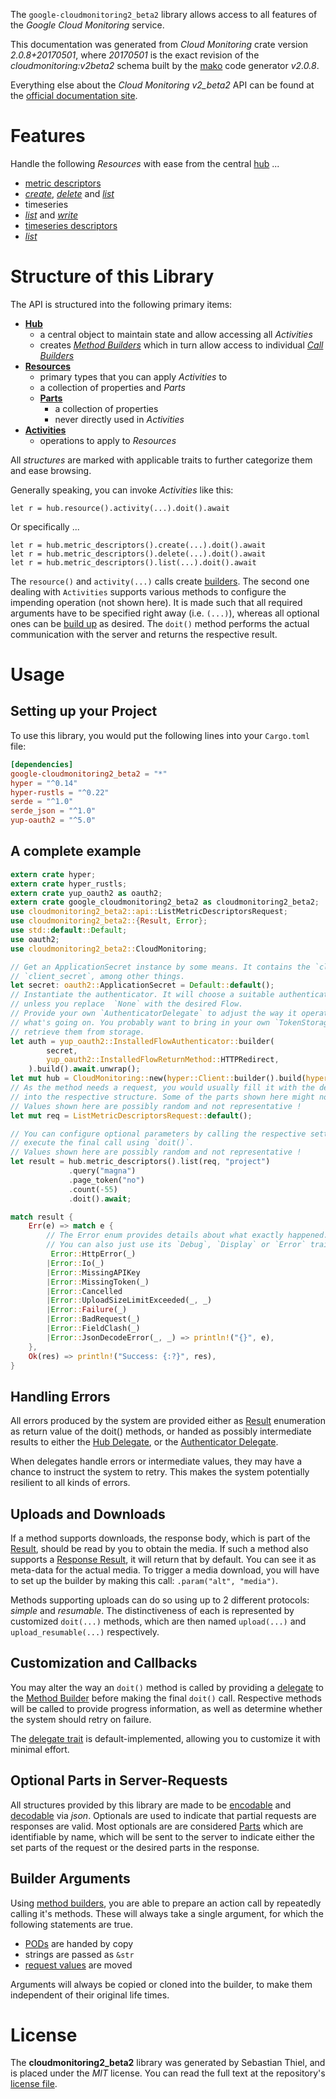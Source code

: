 <!---
DO NOT EDIT !
This file was generated automatically from 'src/mako/api/README.md.mako'
DO NOT EDIT !
-->
The `google-cloudmonitoring2_beta2` library allows access to all features of the *Google Cloud Monitoring* service.

This documentation was generated from *Cloud Monitoring* crate version *2.0.8+20170501*, where *20170501* is the exact revision of the *cloudmonitoring:v2beta2* schema built by the [mako](http://www.makotemplates.org/) code generator *v2.0.8*.

Everything else about the *Cloud Monitoring* *v2_beta2* API can be found at the
[official documentation site](https://cloud.google.com/monitoring/v2beta2/).
# Features

Handle the following *Resources* with ease from the central [hub](https://docs.rs/google-cloudmonitoring2_beta2/2.0.8+20170501/google_cloudmonitoring2_beta2/CloudMonitoring) ... 

* [metric descriptors](https://docs.rs/google-cloudmonitoring2_beta2/2.0.8+20170501/google_cloudmonitoring2_beta2/api::MetricDescriptor)
 * [*create*](https://docs.rs/google-cloudmonitoring2_beta2/2.0.8+20170501/google_cloudmonitoring2_beta2/api::MetricDescriptorCreateCall), [*delete*](https://docs.rs/google-cloudmonitoring2_beta2/2.0.8+20170501/google_cloudmonitoring2_beta2/api::MetricDescriptorDeleteCall) and [*list*](https://docs.rs/google-cloudmonitoring2_beta2/2.0.8+20170501/google_cloudmonitoring2_beta2/api::MetricDescriptorListCall)
* timeseries
 * [*list*](https://docs.rs/google-cloudmonitoring2_beta2/2.0.8+20170501/google_cloudmonitoring2_beta2/api::TimeseryListCall) and [*write*](https://docs.rs/google-cloudmonitoring2_beta2/2.0.8+20170501/google_cloudmonitoring2_beta2/api::TimeseryWriteCall)
* [timeseries descriptors](https://docs.rs/google-cloudmonitoring2_beta2/2.0.8+20170501/google_cloudmonitoring2_beta2/api::TimeseriesDescriptor)
 * [*list*](https://docs.rs/google-cloudmonitoring2_beta2/2.0.8+20170501/google_cloudmonitoring2_beta2/api::TimeseriesDescriptorListCall)




# Structure of this Library

The API is structured into the following primary items:

* **[Hub](https://docs.rs/google-cloudmonitoring2_beta2/2.0.8+20170501/google_cloudmonitoring2_beta2/CloudMonitoring)**
    * a central object to maintain state and allow accessing all *Activities*
    * creates [*Method Builders*](https://docs.rs/google-cloudmonitoring2_beta2/2.0.8+20170501/google_cloudmonitoring2_beta2/client::MethodsBuilder) which in turn
      allow access to individual [*Call Builders*](https://docs.rs/google-cloudmonitoring2_beta2/2.0.8+20170501/google_cloudmonitoring2_beta2/client::CallBuilder)
* **[Resources](https://docs.rs/google-cloudmonitoring2_beta2/2.0.8+20170501/google_cloudmonitoring2_beta2/client::Resource)**
    * primary types that you can apply *Activities* to
    * a collection of properties and *Parts*
    * **[Parts](https://docs.rs/google-cloudmonitoring2_beta2/2.0.8+20170501/google_cloudmonitoring2_beta2/client::Part)**
        * a collection of properties
        * never directly used in *Activities*
* **[Activities](https://docs.rs/google-cloudmonitoring2_beta2/2.0.8+20170501/google_cloudmonitoring2_beta2/client::CallBuilder)**
    * operations to apply to *Resources*

All *structures* are marked with applicable traits to further categorize them and ease browsing.

Generally speaking, you can invoke *Activities* like this:

```Rust,ignore
let r = hub.resource().activity(...).doit().await
```

Or specifically ...

```ignore
let r = hub.metric_descriptors().create(...).doit().await
let r = hub.metric_descriptors().delete(...).doit().await
let r = hub.metric_descriptors().list(...).doit().await
```

The `resource()` and `activity(...)` calls create [builders][builder-pattern]. The second one dealing with `Activities` 
supports various methods to configure the impending operation (not shown here). It is made such that all required arguments have to be 
specified right away (i.e. `(...)`), whereas all optional ones can be [build up][builder-pattern] as desired.
The `doit()` method performs the actual communication with the server and returns the respective result.

# Usage

## Setting up your Project

To use this library, you would put the following lines into your `Cargo.toml` file:

```toml
[dependencies]
google-cloudmonitoring2_beta2 = "*"
hyper = "^0.14"
hyper-rustls = "^0.22"
serde = "^1.0"
serde_json = "^1.0"
yup-oauth2 = "^5.0"
```

## A complete example

```Rust
extern crate hyper;
extern crate hyper_rustls;
extern crate yup_oauth2 as oauth2;
extern crate google_cloudmonitoring2_beta2 as cloudmonitoring2_beta2;
use cloudmonitoring2_beta2::api::ListMetricDescriptorsRequest;
use cloudmonitoring2_beta2::{Result, Error};
use std::default::Default;
use oauth2;
use cloudmonitoring2_beta2::CloudMonitoring;

// Get an ApplicationSecret instance by some means. It contains the `client_id` and 
// `client_secret`, among other things.
let secret: oauth2::ApplicationSecret = Default::default();
// Instantiate the authenticator. It will choose a suitable authentication flow for you, 
// unless you replace  `None` with the desired Flow.
// Provide your own `AuthenticatorDelegate` to adjust the way it operates and get feedback about 
// what's going on. You probably want to bring in your own `TokenStorage` to persist tokens and
// retrieve them from storage.
let auth = yup_oauth2::InstalledFlowAuthenticator::builder(
        secret,
        yup_oauth2::InstalledFlowReturnMethod::HTTPRedirect,
    ).build().await.unwrap();
let mut hub = CloudMonitoring::new(hyper::Client::builder().build(hyper_rustls::HttpsConnector::with_native_roots()), auth);
// As the method needs a request, you would usually fill it with the desired information
// into the respective structure. Some of the parts shown here might not be applicable !
// Values shown here are possibly random and not representative !
let mut req = ListMetricDescriptorsRequest::default();

// You can configure optional parameters by calling the respective setters at will, and
// execute the final call using `doit()`.
// Values shown here are possibly random and not representative !
let result = hub.metric_descriptors().list(req, "project")
             .query("magna")
             .page_token("no")
             .count(-55)
             .doit().await;

match result {
    Err(e) => match e {
        // The Error enum provides details about what exactly happened.
        // You can also just use its `Debug`, `Display` or `Error` traits
         Error::HttpError(_)
        |Error::Io(_)
        |Error::MissingAPIKey
        |Error::MissingToken(_)
        |Error::Cancelled
        |Error::UploadSizeLimitExceeded(_, _)
        |Error::Failure(_)
        |Error::BadRequest(_)
        |Error::FieldClash(_)
        |Error::JsonDecodeError(_, _) => println!("{}", e),
    },
    Ok(res) => println!("Success: {:?}", res),
}

```
## Handling Errors

All errors produced by the system are provided either as [Result](https://docs.rs/google-cloudmonitoring2_beta2/2.0.8+20170501/google_cloudmonitoring2_beta2/client::Result) enumeration as return value of
the doit() methods, or handed as possibly intermediate results to either the 
[Hub Delegate](https://docs.rs/google-cloudmonitoring2_beta2/2.0.8+20170501/google_cloudmonitoring2_beta2/client::Delegate), or the [Authenticator Delegate](https://docs.rs/yup-oauth2/*/yup_oauth2/trait.AuthenticatorDelegate.html).

When delegates handle errors or intermediate values, they may have a chance to instruct the system to retry. This 
makes the system potentially resilient to all kinds of errors.

## Uploads and Downloads
If a method supports downloads, the response body, which is part of the [Result](https://docs.rs/google-cloudmonitoring2_beta2/2.0.8+20170501/google_cloudmonitoring2_beta2/client::Result), should be
read by you to obtain the media.
If such a method also supports a [Response Result](https://docs.rs/google-cloudmonitoring2_beta2/2.0.8+20170501/google_cloudmonitoring2_beta2/client::ResponseResult), it will return that by default.
You can see it as meta-data for the actual media. To trigger a media download, you will have to set up the builder by making
this call: `.param("alt", "media")`.

Methods supporting uploads can do so using up to 2 different protocols: 
*simple* and *resumable*. The distinctiveness of each is represented by customized 
`doit(...)` methods, which are then named `upload(...)` and `upload_resumable(...)` respectively.

## Customization and Callbacks

You may alter the way an `doit()` method is called by providing a [delegate](https://docs.rs/google-cloudmonitoring2_beta2/2.0.8+20170501/google_cloudmonitoring2_beta2/client::Delegate) to the 
[Method Builder](https://docs.rs/google-cloudmonitoring2_beta2/2.0.8+20170501/google_cloudmonitoring2_beta2/client::CallBuilder) before making the final `doit()` call. 
Respective methods will be called to provide progress information, as well as determine whether the system should 
retry on failure.

The [delegate trait](https://docs.rs/google-cloudmonitoring2_beta2/2.0.8+20170501/google_cloudmonitoring2_beta2/client::Delegate) is default-implemented, allowing you to customize it with minimal effort.

## Optional Parts in Server-Requests

All structures provided by this library are made to be [encodable](https://docs.rs/google-cloudmonitoring2_beta2/2.0.8+20170501/google_cloudmonitoring2_beta2/client::RequestValue) and 
[decodable](https://docs.rs/google-cloudmonitoring2_beta2/2.0.8+20170501/google_cloudmonitoring2_beta2/client::ResponseResult) via *json*. Optionals are used to indicate that partial requests are responses 
are valid.
Most optionals are are considered [Parts](https://docs.rs/google-cloudmonitoring2_beta2/2.0.8+20170501/google_cloudmonitoring2_beta2/client::Part) which are identifiable by name, which will be sent to 
the server to indicate either the set parts of the request or the desired parts in the response.

## Builder Arguments

Using [method builders](https://docs.rs/google-cloudmonitoring2_beta2/2.0.8+20170501/google_cloudmonitoring2_beta2/client::CallBuilder), you are able to prepare an action call by repeatedly calling it's methods.
These will always take a single argument, for which the following statements are true.

* [PODs][wiki-pod] are handed by copy
* strings are passed as `&str`
* [request values](https://docs.rs/google-cloudmonitoring2_beta2/2.0.8+20170501/google_cloudmonitoring2_beta2/client::RequestValue) are moved

Arguments will always be copied or cloned into the builder, to make them independent of their original life times.

[wiki-pod]: http://en.wikipedia.org/wiki/Plain_old_data_structure
[builder-pattern]: http://en.wikipedia.org/wiki/Builder_pattern
[google-go-api]: https://github.com/google/google-api-go-client

# License
The **cloudmonitoring2_beta2** library was generated by Sebastian Thiel, and is placed 
under the *MIT* license.
You can read the full text at the repository's [license file][repo-license].

[repo-license]: https://github.com/Byron/google-apis-rsblob/main/LICENSE.md

